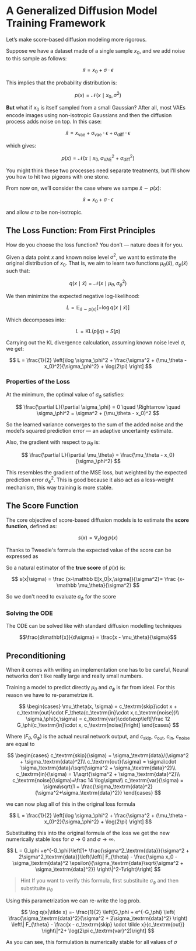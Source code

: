 # A Generalized Diffusion Model Training Framework

Let’s make score-based diffusion modeling more rigorous.

Suppose we have a dataset made of a single sample $x_0$, and we add noise to this sample as follows:

$$
\tilde x = x_0 + \sigma \cdot \epsilon
$$

This implies that the probability distribution is:

$$
p(x) = \mathcal{N}(x \mid x_0, \sigma^2)
$$

**But** what if $x_0$ is itself sampled from a small Gaussian? After all, most VAEs encode images using non-isotropic Gaussians and then the diffusion process adds noise on top. In this case:

$$
\tilde x = x_\textrm{vae} + \sigma_{\text{vae}} \cdot \epsilon + \sigma_{\text{diff}} \cdot \epsilon
$$

which gives:

$$
p(x) = \mathcal{N}\left(x \mid x_0, \sigma_{\text{VAE}}^2 + \sigma_{\text{diff}}^2 \right)
$$

You might think these two processes need separate treatments, but I’ll show you how to hit two pigeons with one stone.

From now on, we’ll consider the case where we sampe $\tilde x \sim p(x)$:

$$
\tilde x = x_0 + \sigma \cdot \epsilon
$$

and allow $\sigma$ to be non-isotropic.


## The Loss Function: From First Principles

How do you choose the loss function? You don’t — nature does it for you.

Given a data point $x$ and known noise level $\sigma^2$, we want to estimate the original distribution of $x_0$. That is, we aim to learn two functions $\mu_\theta(\tilde x)$, $\sigma_\phi(\tilde x)$ such that:

$$
q(x \mid \tilde x) = \mathcal{N}(x \mid \mu_\theta, \sigma_\phi^2)
$$

We then minimize the expected negative log-likelihood:

$$
L = \mathbb{E}_{\tilde x \sim p(x)}\left[-\log q(x \mid \tilde x)\right]
$$

Which decomposes into:

$$
L = \mathrm{KL}(p \| q) + S(p)
$$

Carrying out the KL divergence calculation, assuming known noise level $\sigma$, we get:

$$
L = \frac{1}{2} \left[\log \sigma_\phi^2 + \frac{\sigma^2 + (\mu_\theta - x_0)^2}{\sigma_\phi^2} + \log(2\pi) \right]
$$


### Properties of the Loss

At the minimum, the optimal value of $\sigma_\phi$ satisfies:

$$
\frac{\partial L}{\partial \sigma_\phi} = 0 \quad \Rightarrow \quad \sigma_\phi^2 = \sigma^2 + (\mu_\theta - x_0)^2
$$

So the learned variance converges to the sum of the added noise and the model’s squared prediction error — an adaptive uncertainty estimate.

Also, the gradient with respect to $\mu_\theta$ is:

$$
\frac{\partial L}{\partial \mu_\theta} = \frac{\mu_\theta - x_0}{\sigma_\phi^2}
$$

This resembles the gradient of the MSE loss, but weighted by the expected prediction error $\sigma_\phi^2$. This is good because it also act as a loss-weight mechanism, this way training is more stable.


## The Score Function

The core objective of score-based diffusion models is to estimate the **score function**, defined as:

$$
s(x) = \nabla_x \log p(x)
$$

Thanks to Tweedie's formula the expected value of the score can be expressed as

So a natural estimator of the **true score** of $p(x)$ is:

$$
s(x|\sigma) = \frac {x-\mathbb E[x_0|x,\sigma]}{\sigma^2}= \frac {x-\mathbb \mu_\theta}{\sigma^2}
$$

So we don't need to evaluate $\sigma_\phi$ for the score

### Solving the ODE

The ODE can be solved like with standard diffusion modelling techniques

$$\frac{d\mathbf{x}}{d\sigma} = \frac{x - \mu_\theta}{\sigma}$$



## Preconditioning
When it comes with writing an implementation one has to be careful, Neural networks don't like really large and really small numbers.

Training a model to predict directly $\mu_\theta$ and $\sigma_\phi$ is far from ideal. For this reason we have to re-parametrize it.

$$
\begin{cases}
\mu_\theta(x, \sigma) = c_\textrm{skip}\cdot x + c_\textrm{out}\cdot F_\theta(c_\textrm{in}\cdot x,c_\textrm{noise})\\
\sigma_\phi(x,\sigma) = c_\textrm{var}\cdot\exp\left[\frac 12 G_\phi(c_\textrm{in}\cdot x, c_\textrm{noise})\right]
\end{cases}
$$

Where $(F_\theta,G_\phi)$ is the actual neural network output, and $c_\textrm{skip},\ c_\textrm{out},\ c_\textrm{in},\ c_\textrm{noise}$ are equal to 

$$
\begin{cases}
c_\textrm{skip}(\sigma) = \sigma_\textrm{data}/(\sigma^2 + \sigma_\textrm{data}^2)\\
c_\textrm{out}(\sigma) = \sigma\cdot \sigma_\textrm{data}/\sqrt{\sigma^2 + \sigma_\textrm{data}^2}\\
c_\textrm{in}(\sigma) = 1/\sqrt{\sigma^2 + \sigma_\textrm{data}^2}\\
c_\textrm{noise}(\sigma)=\frac 14 \log\sigma\\
c_\textrm{var}(\sigma) =  \sigma\sqrt{1 + \frac{\sigma_\textrm{data}^2}{\sigma^2+\sigma_\textrm{data}^2}}
\end{cases}
$$

we can now plug all of this in the original loss formula

$$
L = \frac{1}{2} \left[\log \sigma_\phi^2 + \frac{\sigma^2 + (\mu_\theta - x_0)^2}{\sigma_\phi^2} + \log(2\pi) \right]
$$

Substituiting this into the original formula of the loss we get the new numerically stable loss for $\sigma\to 0$ and $\sigma \to \infty$.

$$
L = G_\phi +e^{-G_\phi}\left[1+ \frac{\sigma^2_\textrm{data}}{\sigma^2 + 2\sigma^2_\textrm{data}}\left(\left\| F_{\theta} - \frac{\sigma x_0 - \sigma_\textrm{data}^2 \epsilon}{\sigma_\textrm{data}\sqrt{\sigma^2 + \sigma_\textrm{data}^2}} \right\|^2-1\right)\right]
$$

> Hint
> If you want to verify this formula, first substituite $\sigma_\phi$ and then substituite $\mu_\theta$

Using this parametrization we can re-write the log prob.

$$
\log q(x|\tilde x) =- \frac{1}{2} \left[G_\phi + e^{-G_\phi} \left( \frac{\sigma_\textrm{data}^2}{\sigma^2 + 2\sigma_\textrm{data}^2} \right) \left\| F_{\theta} - \frac{x - c_\textrm{skip} \cdot \tilde x}{c_\textrm{out}} \right\|^2+ \log(2\pi c_\textrm{var}^2)\right]
$$

As you can see, this formulation is numerically stable for all values of $\sigma$
